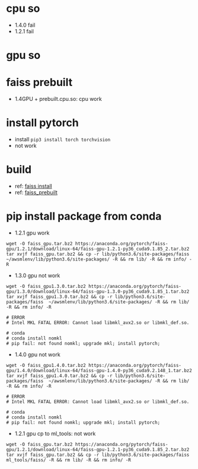 # cpu so
- 1.4.0 fail
- 1.2.1 fail

# gpu so

# faiss prebuilt
- 1.4GPU + prebuilt.cpu.so: cpu work


# install pytorch
- install `pip3 install torch torchvision`
- not work

# build
- ref: [faiss install](https://github.com/facebookresearch/faiss/blob/master/INSTALL.md)
- ref: [faiss_prebuilt](https://github.com/onfido/faiss_prebuilt)

# pip install package from conda
- 1.2.1 gpu work
``` 
wget -O faiss_gpu.tar.bz2 https://anaconda.org/pytorch/faiss-gpu/1.2.1/download/linux-64/faiss-gpu-1.2.1-py36_cuda9.1.85_2.tar.bz2
tar xvjf faiss_gpu.tar.bz2 && cp -r lib/python3.6/site-packages/faiss  ~/awsmlenv/lib/python3.6/site-packages/ -R && rm lib/ -R && rm info/ -R

```
- 1.3.0 gpu not work
``` 
wget -O faiss_gpu1.3.0.tar.bz2 https://anaconda.org/pytorch/faiss-gpu/1.3.0/download/linux-64/faiss-gpu-1.3.0-py36_cuda9.1.85_1.tar.bz2
tar xvjf faiss_gpu1.3.0.tar.bz2 && cp -r lib/python3.6/site-packages/faiss  ~/awsmlenv/lib/python3.6/site-packages/ -R && rm lib/ -R && rm info/ -R

# ERROR
# Intel MKL FATAL ERROR: Cannot load libmkl_avx2.so or libmkl_def.so.

# conda
# conda install nomkl
# pip fail: not found nomkl; upgrade mkl; install pytorch; 

```

- 1.4.0 gpu not work
``` 
wget -O faiss_gpu1.4.0.tar.bz2 https://anaconda.org/pytorch/faiss-gpu/1.4.0/download/linux-64/faiss-gpu-1.4.0-py36_cuda9.2.148_1.tar.bz2
tar xvjf faiss_gpu1.4.0.tar.bz2 && cp -r lib/python3.6/site-packages/faiss  ~/awsmlenv/lib/python3.6/site-packages/ -R && rm lib/ -R && rm info/ -R

# ERROR
# Intel MKL FATAL ERROR: Cannot load libmkl_avx2.so or libmkl_def.so.

# conda
# conda install nomkl
# pip fail: not found nomkl; upgrade mkl; install pytorch; 

```

- 1.2.1 gpu cp to ml_tools: not work
``` 
wget -O faiss_gpu.tar.bz2 https://anaconda.org/pytorch/faiss-gpu/1.2.1/download/linux-64/faiss-gpu-1.2.1-py36_cuda9.1.85_2.tar.bz2
tar xvjf faiss_gpu.tar.bz2 && cp -r lib/python3.6/site-packages/faiss  ml_tools/faiss/ -R && rm lib/ -R && rm info/ -R
```
